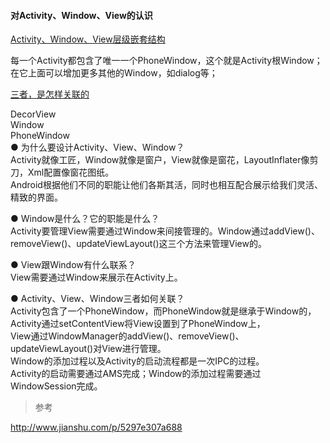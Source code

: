 #### 对Activity、Window、View的认识  

[Activity、Window、View层级嵌套结构](../../ImageFiles/awv_001.jpg)    

每一个Activity都包含了唯一一个PhoneWindow，这个就是Activity根Window；  
在它上面可以增加更多其他的Window，如dialog等；  

[三者，是怎样关联的](awv_001.md)  
  
DecorView  
Window  
PhoneWindow  
● 为什么要设计Activity、View、Window？  
Activity就像工匠，Window就像是窗户，View就像是窗花，LayoutInflater像剪刀，Xml配置像窗花图纸。  
Android根据他们不同的职能让他们各斯其活，同时也相互配合展示给我们灵活、精致的界面。  

● Window是什么？它的职能是什么？  
Activity要管理View需要通过Window来间接管理的。Window通过addView()、removeView()、updateViewLayout()这三个方法来管理View的。  

● View跟Window有什么联系？  
View需要通过Window来展示在Activity上。  

● Activity、View、Window三者如何关联？  
Activity包含了一个PhoneWindow，而PhoneWindow就是继承于Window的，Activity通过setContentView将View设置到了PhoneWindow上，    
View通过WindowManager的addView()、removeView()、updateViewLayout()对View进行管理。    
Window的添加过程以及Activity的启动流程都是一次IPC的过程。    
Activity的启动需要通过AMS完成；Window的添加过程需要通过WindowSession完成。  

> 参考  

http://www.jianshu.com/p/5297e307a688  
